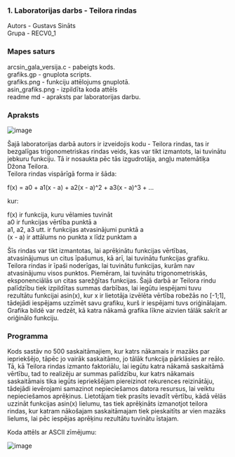 ### 1. Laboratorijas darbs - Teilora rindas  
Autors - Gustavs Sināts  
Grupa - RECV0_1
### Mapes saturs  
arcsin_gala_versija.c - pabeigts kods.   
grafiks.gp - gnuplota scripts.  
grafiks.png - funkciju attēlojums gnuplotā.  
asin_grafiks.png - izpildīta koda attēls   
readme md - apraksts par laboratorijas darbu. 
  

### Apraksts  
![image](https://github.com/GustavsSinats/RTR105_2023_01/assets/144107004/b3ebb5b0-d9a6-4eaa-8a1c-4914a81e6742)


Šajā laboratorijas darbā autors ir izveidojis kodu - Teilora rindas, tas ir bezgalīgas trigonometriskas rindas veids, kas var tikt izmantots, lai tuvinātu jebkuru funkciju. Tā  ir nosaukta pēc tās izgudrotāja, angļu matemātiķa Džona Teilora.  
Teilora rindas vispārīgā forma ir šāda:  
  
f(x) = a0 + a1(x - a) + a2(x - a)^2 + a3(x - a)^3 + ... 
  
kur:  
  
f(x) ir funkcija, kuru vēlamies tuvināt  
a0 ir funkcijas vērtība punktā a  
a1, a2, a3 utt. ir funkcijas atvasinājumi punktā a  
(x - a) ir attālums no punkta x līdz punktam a  
  
Šīs rindas var tikt izmantotas, lai aprēķinātu funkcijas vērtības, atvasinājumus un citus īpašumus, kā arī, lai tuvinātu funkcijas grafiku.
Teilora rindas ir īpaši noderīgas, lai tuvinātu funkcijas, kurām nav atvasinājumu visos punktos. Piemēram, lai tuvinātu trigonometriskās, eksponenciālās un citas sarežģītas funkcijas.
Šajā darbā ar Teilora rindu palīdzību tiek izpildītas summas darbības, lai iegūtu iespējami tuvu rezultātu funkcijai asin(x), kur x ir lietotāja izvēlēta vērtība robežās no [-1;1], tādejādi iespējams uzzīmēt savu grafiku, kurš ir iespējami tuvs oriģinālajam.
Grafika bildē var redzēt, kā katra nākamā grafika līkne aizvien tālāk sakrīt ar oriģinālo funkciju.


### Programma  
Kods sastāv no 500 saskaitāmajiem, kur katrs nākamais ir mazāks par iepriekšējo, tāpēc jo vairāk saskaitāmo, jo tālāk funkcija pārklāsies ar reālo.
Tā, kā Teilora rindas izmanto faktoriālu, lai iegūtu katra nākamā saskaitāmā vērtību, tad to realizēju ar summas palīdzību, kur
katrs nākamais saskaitāmais tika iegūts iepriekšējam piereizinot rekurences reizinātāju,
tādejādi ievērojami samazinot nepieciešamos datora resursus, lai veiktu nepieciešamos aprēķinus.
Lietotājam tiek prasīts ievadīt vērtību, kādā vēlās uzzināt funkcijas asin(x) lielumu, tas tiek aprēķināts izmanotjot teilora rindas, kur katram nākošajam saskaitāmajam tiek pieskaitīts ar vien mazāks lielums, lai pēc iespējas aprēķinu rezultātu tuvinātu īstajam.

Koda attēls ar ASCII zīmējumu:



![image](https://github.com/GustavsSinats/RTR105_2023_01/assets/144107004/58785aab-b5ac-49ed-8ed1-055e4c97ecf9)




